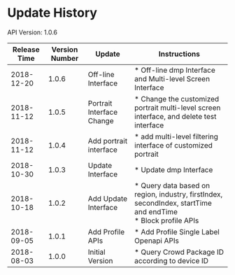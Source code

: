 # Update History #
API Version: 1.0.6

|Release Time|Version Number| Update |Instructions|
|---|---|---|---|
|2018-12-20|1.0.6|Off-line Interface|* Off-line dmp Interface and Multi-level Screen Interface|
|2018-11-12|1.0.5|Portrait Interface Change|* Change the customized portrait multi-level screen interface, and delete test interface|
|2018-11-12|1.0.4|Add portrait interface |* add multi-level filtering interface of customized portrait|
|2018-10-30|1.0.3|Update Interface|* Update dmp Interface|
|2018-10-18|1.0.2|Add Update Interface|* Query data based on region, industry, firstIndex, secondIndex, startTime and endTime <br>* Block profile APIs|
|2018-09-05|1.0.1|Add Profile APIs|* Add Profile Single Label Openapi APIs|
|2018-08-03|1.0.0|Initial Version|* Query Crowd Package ID according to device ID|

